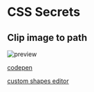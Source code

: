 # CSS Secrets

## Clip image to path

![preview](https://media.giphy.com/media/Z5j4FJh3W6dzbS9z87/giphy.gif)

[codepen](https://codepen.io/vikvikvr/pen/xxqrQZr)

[custom shapes editor](https://bennettfeely.com/clippy/)
